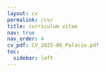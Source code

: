 ```yaml
---
layout: cv
permalink: /cv/
title: curriculum vitae
nav: true
nav_order: 4
cv_pdf: CV_2025-06_Palacio.pdf
toc:
  sidebar: left
---
```

